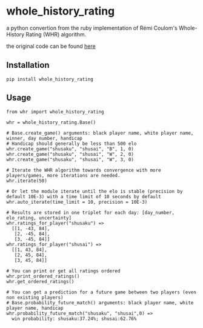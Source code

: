 # whole_history_rating
a python convertion from the ruby implementation of Rémi Coulom's Whole-History Rating (WHR) algorithm.

the original code can be found [here](https://github.com/goshrine/whole_history_rating)


Installation
------------

    pip install whole_history_rating

Usage
-----

    from whr import whole_history_rating
    
    whr = whole_history_rating.Base()
    
    # Base.create_game() arguments: black player name, white player name, winner, day number, handicap
    # Handicap should generally be less than 500 elo
    whr.create_game("shusaku", "shusai", "B", 1, 0)
    whr.create_game("shusaku", "shusai", "W", 2, 0)
    whr.create_game("shusaku", "shusai", "W", 3, 0)

    # Iterate the WHR algorithm towards convergence with more players/games, more iterations are needed.
    whr.iterate(50)
    
    # Or let the module iterate until the elo is stable (precision by default 10E-3) with a time limit of 10 seconds by default
    whr.auto_iterate(time_limit = 10, precision = 10E-3)

    # Results are stored in one triplet for each day: [day_number, elo_rating, uncertainty]
    whr.ratings_for_player("shusaku") => 
      [[1, -43, 84], 
       [2, -45, 84], 
       [3, -45, 84]]
    whr.ratings_for_player("shusai") => 
      [[1, 43, 84], 
       [2, 45, 84], 
       [3, 45, 84]]

    # You can print or get all ratings ordered
    whr.print_ordered_ratings()
    whr.get_ordered_ratings()

    # You can get a prediction for a future game between two players (even non existing players)
    # Base.probability_future_match() arguments: black player name, white player name, handicap
    whr.probability_future_match("shusaku", "shusai",0) =>
      win probability: shusaku:37.24%; shusai:62.76%

